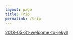 ```yaml
---
layout: page
title: Trip
permalink: /trip
---
```

[2018-05-31-welcome-to-jekyll](blog/2018/06/01/welcome-to-jekyll)
